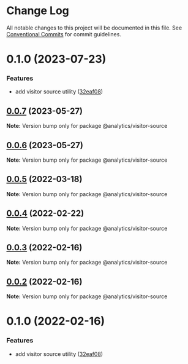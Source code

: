 # Change Log

All notable changes to this project will be documented in this file.
See [Conventional Commits](https://conventionalcommits.org) for commit guidelines.

# 0.1.0 (2023-07-23)


### Features

* add visitor source utility ([32eaf08](https://github.com/DavidWells/analytics/tree/master/packages/analytics-util-visitor-source/commit/32eaf0865638e17e0e67507ce18a1a5f9a5a4cf0))





## [0.0.7](https://github.com/DavidWells/analytics/tree/master/packages/analytics-util-visitor-source/compare/@analytics/visitor-source@0.0.6...@analytics/visitor-source@0.0.7) (2023-05-27)

**Note:** Version bump only for package @analytics/visitor-source





## [0.0.6](https://github.com/DavidWells/analytics/tree/master/packages/analytics-util-visitor-source/compare/@analytics/visitor-source@0.0.5...@analytics/visitor-source@0.0.6) (2023-05-27)

**Note:** Version bump only for package @analytics/visitor-source





## [0.0.5](https://github.com/DavidWells/analytics/tree/master/packages/analytics-util-visitor-source/compare/@analytics/visitor-source@0.0.4...@analytics/visitor-source@0.0.5) (2022-03-18)

**Note:** Version bump only for package @analytics/visitor-source





## [0.0.4](https://github.com/DavidWells/analytics/tree/master/packages/analytics-util-visitor-source/compare/@analytics/visitor-source@0.0.3...@analytics/visitor-source@0.0.4) (2022-02-22)

**Note:** Version bump only for package @analytics/visitor-source





## [0.0.3](https://github.com/DavidWells/analytics/tree/master/packages/analytics-util-visitor-source/compare/@analytics/visitor-source@0.0.2...@analytics/visitor-source@0.0.3) (2022-02-16)

**Note:** Version bump only for package @analytics/visitor-source





## [0.0.2](https://github.com/DavidWells/analytics/tree/master/packages/analytics-util-visitor-source/compare/@analytics/visitor-source@0.1.0...@analytics/visitor-source@0.0.2) (2022-02-16)

**Note:** Version bump only for package @analytics/visitor-source





# 0.1.0 (2022-02-16)


### Features

* add visitor source utility ([32eaf08](https://github.com/DavidWells/analytics/tree/master/packages/analytics-util-visitor-source/commit/32eaf0865638e17e0e67507ce18a1a5f9a5a4cf0))

